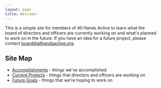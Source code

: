 ```yaml
---
layout: page
title: Welcome!
---
```

This is a simple site for members of All Hands Active to learn what the board of directors and officers are currently working on and what's planned to work on in the future. If you have an idea for a future project, please contact <board@allhandsactive.org>.

## Site Map

* [Accomplishments](accomplishments/) - things we've accomplished
* [Current Projects](projects/) - things that directors and officers are working on
* [Future Goals](future/) - things that we're hoping to work on
